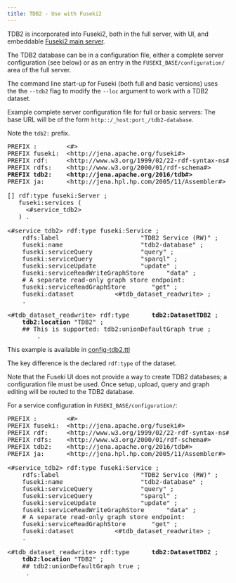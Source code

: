 ```yaml
---
title: TDB2 - Use with Fuseki2
---
```


TDB2 is incorporated into Fuseki2, both in the full server, with UI, and
embeddable [Fuseki2 main server](../fuseki2/fuseki-embedded.html#fuseki-basic).

The TDB2 database can be in a configuration file,
either a complete server configuration (see below) or as an entry in the
`FUSEKI_BASE/configuration/` area of the full server.

The command line start-up for Fuseki (both full and basic versions) uses the
the `--tdb2` flag to modify the `--loc` argument to work with a TDB2 dataset.

Example complete server configuration file for full or basic servers:
The base URL will be of the form `http::/_host:port_/tdb2-database`.

Note the `tdb2:` prefix.

<pre>
PREFIX :        &lt;#&gt;
PREFIX fuseki:  &lt;http://jena.apache.org/fuseki#&gt;
PREFIX rdf:     &lt;http://www.w3.org/1999/02/22-rdf-syntax-ns#&gt;
PREFIX rdfs:    &lt;http://www.w3.org/2000/01/rdf-schema#&gt;
<b>PREFIX tdb2:    &lt;http://jena.apache.org/2016/tdb#&gt;</b>
PREFIX ja:      &lt;http://jena.hpl.hp.com/2005/11/Assembler#&gt;

[] rdf:type fuseki:Server ;
   fuseki:services (
     &lt;#service_tdb2&gt;
   ) .

&lt;#service_tdb2&gt; rdf:type fuseki:Service ;
    rdfs:label                      "TDB2 Service (RW)" ;
    fuseki:name                     "tdb2-database" ;
    fuseki:serviceQuery             "query" ;
    fuseki:serviceQuery             "sparql" ;
    fuseki:serviceUpdate            "update" ;
    fuseki:serviceReadWriteGraphStore      "data" ;
    # A separate read-only graph store endpoint:
    fuseki:serviceReadGraphStore       "get" ;
    fuseki:dataset           &lt;#tdb_dataset_readwrite&gt; ;
    .

&lt;#tdb_dataset_readwrite&gt; rdf:type      <b>tdb2:DatasetTDB2</b> ;
    <b>tdb2:location</b> "TDB2" ;
    ## This is supported: tdb2:unionDefaultGraph true ;
        .
</pre>

This example is available in [config-tdb2.ttl](https://github.com/apache/jena/blob/main/jena-fuseki2/examples/config-tdb2.ttl)

The key difference is the declared `rdf:type` of the dataset.

Note that the Fuseki UI does not provide a way to create TDB2 databases;
a configuration file must be used. Once setup, upload, query and graph
editing will be routed to the TDB2 database.

For a service configuration in `FUSEKI_BASE/configuration/`:

<pre>
PREFIX :        &lt;#&gt;
PREFIX fuseki:  &lt;http://jena.apache.org/fuseki#&gt;
PREFIX rdf:     &lt;http://www.w3.org/1999/02/22-rdf-syntax-ns#&gt;
PREFIX rdfs:    &lt;http://www.w3.org/2000/01/rdf-schema#&gt;
PREFIX tdb2:    &lt;http://jena.apache.org/2016/tdb#&gt;
PREFIX ja:      &lt;http://jena.hpl.hp.com/2005/11/Assembler#&gt;

&lt;#service_tdb2&gt; rdf:type fuseki:Service ;
    rdfs:label                      "TDB2 Service (RW)" ;
    fuseki:name                     "tdb2-database" ;
    fuseki:serviceQuery             "query" ;
    fuseki:serviceQuery             "sparql" ;
    fuseki:serviceUpdate            "update" ;
    fuseki:serviceReadWriteGraphStore      "data" ;
    # A separate read-only graph store endpoint:
    fuseki:serviceReadGraphStore       "get" ;
    fuseki:dataset           &lt;#tdb_dataset_readwrite&gt; ;
    .

&lt;#tdb_dataset_readwrite&gt; rdf:type      <b>tdb2:DatasetTDB2</b> ;
    <b>tdb2:location</b> "TDB2" ;
    ## tdb2:unionDefaultGraph true ;
     .
</pre>
